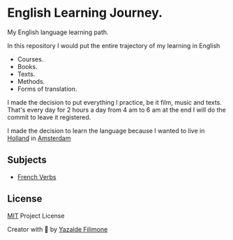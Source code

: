 # English Learning Journey.

My English language learning path.

In this repository I would put the entire trajectory of my learning in English

- Courses.
- Books.
- Texts.
- Methods.
- Forms of translation.

I made the decision to put everything I practice, be it film, music and texts.
That's every day for 2 hours a day from 4 am to 6 am at the end I will do the commit to leave it registered.

I made the decision to learn the language because I wanted to live in [Holland](https://en.wikipedia.org/wiki/Holland)  in [Amsterdam](https://en.wikipedia.org/wiki/Amsterdam)

## Subjects
- [French Verbs](https://github.com/yazaldefilimonepinto/english-learning-journey/blob/main/LICENSE)

## License

[MIT](https://github.com/yazaldefilimonepinto/english-learning-journey/blob/main/LICENSE) Project License

Creator with 💙 by [Yazalde Filimone](www.linkedin.com/in/yazalde-filimone)
